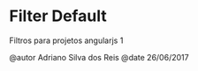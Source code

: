 # Filter Default

Filtros para projetos angularjs 1

@autor Adriano Silva dos Reis
@date 26/06/2017
